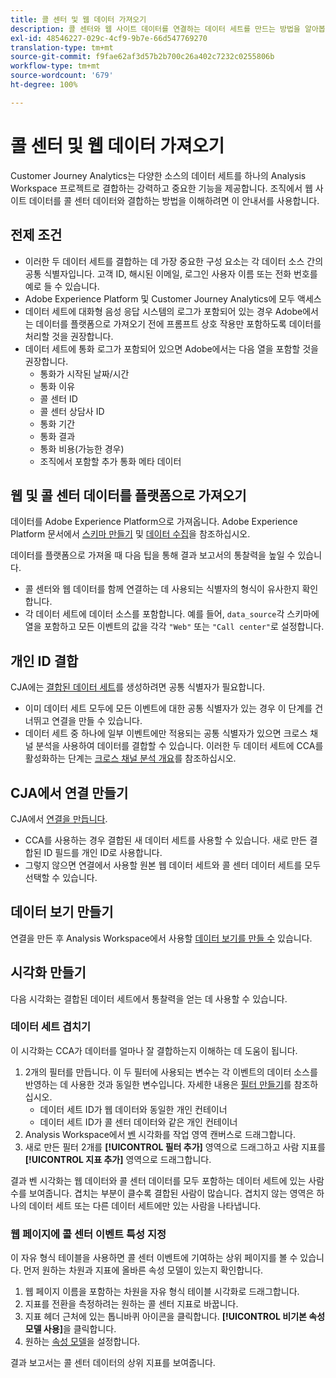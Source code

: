 ```yaml
---
title: 콜 센터 및 웹 데이터 가져오기
description: 콜 센터와 웹 사이트 데이터를 연결하는 데이터 세트를 만드는 방법을 알아봅니다.
exl-id: 48546227-029c-4cf9-9b7e-66d547769270
translation-type: tm+mt
source-git-commit: f9fae62af3d57b2b700c26a402c7232c0255806b
workflow-type: tm+mt
source-wordcount: '679'
ht-degree: 100%

---
```


# 콜 센터 및 웹 데이터 가져오기

Customer Journey Analytics는 다양한 소스의 데이터 세트를 하나의 Analysis Workspace 프로젝트로 결합하는 강력하고 중요한 기능을 제공합니다. 조직에서 웹 사이트 데이터를 콜 센터 데이터와 결합하는 방법을 이해하려면 이 안내서를 사용합니다.

## 전제 조건

* 이러한 두 데이터 세트를 결합하는 데 가장 중요한 구성 요소는 각 데이터 소스 간의 공통 식별자입니다. 고객 ID, 해시된 이메일, 로그인 사용자 이름 또는 전화 번호를 예로 들 수 있습니다.
* Adobe Experience Platform 및 Customer Journey Analytics에 모두 액세스
* 데이터 세트에 대화형 음성 응답 시스템의 로그가 포함되어 있는 경우 Adobe에서는 데이터를 플랫폼으로 가져오기 전에 프롬프트 상호 작용만 포함하도록 데이터를 처리할 것을 권장합니다.
* 데이터 세트에 통화 로그가 포함되어 있으면 Adobe에서는 다음 열을 포함할 것을 권장합니다.
   * 통화가 시작된 날짜/시간
   * 통화 이유
   * 콜 센터 ID
   * 콜 센터 상담사 ID
   * 통화 기간
   * 통화 결과
   * 통화 비용(가능한 경우)
   * 조직에서 포함할 추가 통화 메타 데이터

## 웹 및 콜 센터 데이터를 플랫폼으로 가져오기

데이터를 Adobe Experience Platform으로 가져옵니다. Adobe Experience Platform 문서에서 [스키마 만들기](https://docs.adobe.com/content/help/ko-KR/experience-platform/xdm/tutorials/create-schema-ui.html) 및 [데이터 수집](https://docs.adobe.com/content/help/ko-KR/experience-platform/ingestion/home.html)을 참조하십시오.

데이터를 플랫폼으로 가져올 때 다음 팁을 통해 결과 보고서의 통찰력을 높일 수 있습니다.

* 콜 센터와 웹 데이터를 함께 연결하는 데 사용되는 식별자의 형식이 유사한지 확인합니다.
* 각 데이터 세트에 데이터 소스를 포함합니다. 예를 들어, `data_source`각 스키마에 열을 포함하고 모든 이벤트의 값을 각각 `"Web"` 또는 `"Call center"`로 설정합니다.<!--mapper-->

## 개인 ID 결합

CJA에는 [결합된 데이터 세트](../connections/combined-dataset.md)를 생성하려면 공통 식별자가 필요합니다.

* 이미 데이터 세트 모두에 모든 이벤트에 대한 공통 식별자가 있는 경우 이 단계를 건너뛰고 연결을 만들 수 있습니다.
* 데이터 세트 중 하나에 일부 이벤트에만 적용되는 공통 식별자가 있으면 크로스 채널 분석을 사용하여 데이터를 결합할 수 있습니다. 이러한 두 데이터 세트에 CCA를 활성화하는 단계는 [크로스 채널 분석 개요](/help/connections/cca/overview.md)를 참조하십시오.

## CJA에서 연결 만들기

CJA에서 [연결을 만듭니다](/help/connections/create-connection.md).

* CCA를 사용하는 경우 결합된 새 데이터 세트를 사용할 수 있습니다. 새로 만든 결합된 ID 필드를 개인 ID로 사용합니다.
* 그렇지 않으면 연결에서 사용할 원본 웹 데이터 세트와 콜 센터 데이터 세트를 모두 선택할 수 있습니다.

## 데이터 보기 만들기

연결을 만든 후 Analysis Workspace에서 사용할 [데이터 보기를 만들 수](/help/data-views/create-dataview.md) 있습니다.<!-- page dimension last touch, session persistence -->
<!-- create calls metric using call center reason (requires data views 2.0). any column that triggers once per call -->

## 시각화 만들기

다음 시각화는 결합된 데이터 세트에서 통찰력을 얻는 데 사용할 수 있습니다.

### 데이터 세트 겹치기

이 시각화는 CCA가 데이터를 얼마나 잘 결합하는지 이해하는 데 도움이 됩니다.

1. 2개의 필터를 만듭니다. 이 두 필터에 사용되는 변수는 각 이벤트의 데이터 소스를 반영하는 데 사용한 것과 동일한 변수입니다. 자세한 내용은 [필터 만들기](/help/components/filters/create-filters.md)를 참조하십시오.
   * 데이터 세트 ID가 웹 데이터와 동일한 개인 컨테이너
   * 데이터 세트 ID가 콜 센터 데이터와 같은 개인 컨테이너
2. Analysis Workspace에서 [벤](/help/analysis-workspace/visualizations/venn.md) 시각화를 작업 영역 캔버스로 드래그합니다.
3. 새로 만든 필터 2개를 **[!UICONTROL 필터 추가]** 영역으로 드래그하고 사람 지표를 **[!UICONTROL 지표 추가]** 영역으로 드래그합니다.

결과 벤 시각화는 웹 데이터와 콜 센터 데이터를 모두 포함하는 데이터 세트에 있는 사람 수를 보여줍니다. 겹치는 부분이 클수록 결합된 사람이 많습니다. 겹치지 않는 영역은 하나의 데이터 세트 또는 다른 데이터 세트에만 있는 사람을 나타냅니다.

### 웹 페이지에 콜 센터 이벤트 특성 지정

이 자유 형식 테이블을 사용하면 콜 센터 이벤트에 기여하는 상위 페이지를 볼 수 있습니다. 먼저 원하는 차원과 지표에 올바른 속성 모델이 있는지 확인합니다.

1. 웹 페이지 이름을 포함하는 차원을 자유 형식 테이블 시각화로 드래그합니다.
1. 지표를 전환을 측정하려는 원하는 콜 센터 지표로 바꿉니다.
1. 지표 헤더 근처에 있는 톱니바퀴 아이콘을 클릭합니다. **[!UICONTROL 비기본 속성 모델 사용]**&#x200B;을 클릭합니다.
1. 원하는 [속성 모델](/help/data-views/create-dataview.md)을 설정합니다.

결과 보고서는 콜 센터 데이터의 상위 지표를 보여줍니다.<!-- Complement with donut visualization -->

<!-- ### Flow between web data and call center

call reason as an exit dimension, web page name for previous pages

### Histogram


### Fallout

step 1: all sessions
step 2: purchase step 1
step 3: call

another good one

step 1: all sessions
step 2: 

Orrr we could also use dataset ID

### Site sections that result in a call within 30 minutes

Slide 4

Create a bunch of filters - facets to their business. Filters were used because they didn't have all of these in the same dimension, so they could create everything in this report as a single dimension (really filters)

wanted to understand when someone interacts with a facet, whats the highest percentage of people that abandon that channel to call them. not from volume perspective, but percentage perspective.

use sequential filters, but you lose the ability to use attribution IQ

## What to do when you've found insight -->
